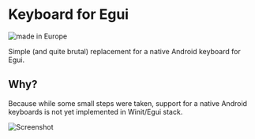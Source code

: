 # Keyboard for Egui

![made in Europe](https://img.shields.io/badge/made_in-Europe-blue)

Simple (and quite brutal) replacement for a native Android keyboard for Egui.

## Why?

Because while some small steps were taken, support for a native Android keyboards is not yet
implemented in Winit/Egui stack.

![Screenshot](https://raw.githubusercontent.com/podusowski/egui_keyboard/refs/heads/main/screenshot.png)
